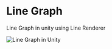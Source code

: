 # Line Graph
 Line Graph in unity using Line Renderer

 ![Line Graph in Unity](https://github.com/codemaker2015/Line-Graph/blob/master/Screenshot.png)
